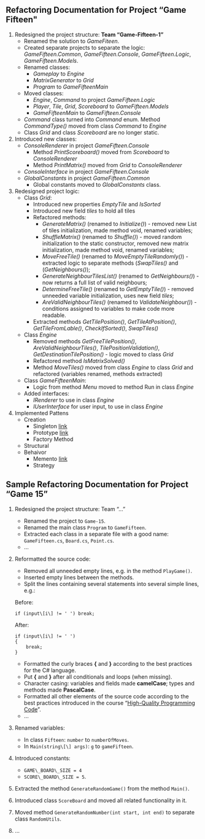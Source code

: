 Refactoring Documentation for Project “Game Fifteen"                                                                                                                          
------------------------------------------------------

1.  Redesigned the project structure: **Team “Game-Fifteen-1”**
	- Renamed the solution to *GameFiteen*.
	- Created separate projects to separate the logic: *GameFifteen.Common*, *GameFifteen.Console*, *GameFifteen.Logic*, *GameFifteen.Models*.
	- Renamed classes: 
		- *Gameplay* to *Engine*
		- *MatrixGenerator* to *Grid*
		- *Program* to *GameFifteenMain*
	- Moved classes:
		-  *Engine*, *Command* to project *GameFifteen.Logic*
		-  *Player*, *Tile*, *Grid*, *Scoreboard* to *GameFifteen.Models*
		-  *GameFifteenMain* to *GameFifteen.Console*
	- *Command* class turned into *Command* enum. Method *CommandType()* moved from class *Command* to *Engine*
	- Class *Grid* and class *Scoreboard* are no longer static.
2.  Introduced new classes:
	- *ConsoleRenderer* in project *GameFifteen.Console*
		- Method *PrintScoreboard()* moved from *Scoreboard* to *ConsoleRenderer*
		- Method *PrintMatrix()* moved from *Grid* to *ConsoleRenderer*
	- *ConsoleInterface* in project *GameFifteen.Console*
	- *GlobalConstants* in project *GameFifteen.Common*	
		- Global constants moved to *GlobalConstants* class.
3.  Redesigned project logic:
	- Class *Grid*:
		- Introduced new properties *EmptyTile* and *IsSorted*
		- Introduced new field *tiles* to hold all tiles
		- Refactored methods:
			- *GenerateMatrix()* (renamed to *Initialize()*) - removed new List of tiles initialization, made method void, renamed variables;
			- *ShuffleMatrix()* (renamed to *Shuffle()*) - moved random initialization to the static constructor, removed new matrix initialization, made method void, renamed variables;
			- *MoveFreeTile()* (renamed to *MoveEmptyTileRandomly()*) - extracted logic to separate methods (*SwapTiles()* and (*GetNeighbours()*); 
			- *GenerateNeighbourTilesList()* (renamed to *GetNeighbours()*) - now returns a full list of valid neighbours; 
			- *DetermineFreeTile()* (renamed to *GetEmptyTile()*) - removed unneeded variable initialization, uses new field *tiles*; 
			- *AreValidNeighbourTiles()* (renamed to *ValidateNeighbour()*) - conditions assigned to variables to make code more readable.
		- Extracted methods *GetTilePosition()*, *GetTileAtPosition()*, *GetTileFromLable()*, *CheckIfSorted()*, *SwapTiles()*			
	- Class *Engine*
		- Removed methods *GetFreeTilePosition()*, *AreValidNeighbourTiles()*, *TilePositionValidation()*, *GetDestinationTilePosition()* - logic moved to class *Grid*
		- Refactored method *IsMatrixSolved()*
		- Method *MoveTiles()* moved from class *Engine* to class *Grid* and refactored (variables renamed, methods extracted)
	- Class *GameFifteenMain*:
		- Logic from method *Menu* moved to method Run in class *Engine*
	- Added interfaces:
		- *IRenderer* to use in class *Engine*
		- *IUserInterface* for user input, to use in class *Engine*
4.	Implemented Pattens
	- Creation
		- Singleton [link](https://github.com/TeamGameFifteen1-Telerik/GameFifteen/blob/master/Source/GameFifteen.Models/Scoreboard.cs)
		- Prototype [link](https://github.com/TeamGameFifteen1-Telerik/GameFifteen/blob/master/Source/GameFifteen.Models/Tile.cs#L69)
		- Factory Method
	- Structural
	- Behaivor
		- Memento [link](https://github.com/TeamGameFifteen1-Telerik/GameFifteen/blob/master/Source/GameFifteen.Models/Grid.cs#L105)
		- Strategy
		
		
Sample Refactoring Documentation for Project “Game 15”                                                                                                                          
------------------------------------------------------

1.  Redesigned the project structure: Team “…”
	-   Renamed the project to `Game-15`.
	-   Renamed the main class `Program` to `GameFifteen`.
	-   Extracted each class in a separate file with a good name: `GameFifteen.cs`, `Board.cs`, `Point.cs`.
	-   …
2.  Reformatted the source code:
	-   Removed all unneeded empty lines, e.g. in the method `PlayGame()`.
	-   Inserted empty lines between the methods.
	-   Split the lines containing several statements into several simple lines, e.g.:
	
	Before:
	
		if (input\[i\] != ' ') break;
		
	After:

		if (input\[i\] != ' ')
		{
			break;
		}
	
	-   Formatted the curly braces **{** and **}** according to the best practices for the C\# language.
	-   Put **{** and **}** after all conditionals and loops (when missing).
	-   Character casing: variables and fields made **camelCase**; types and methods made **PascalCase**.
	-   Formatted all other elements of the source code according to the best practices introduced in the course “[High-Quality Programming Code](http://telerikacademy.com/Courses/Courses/Details/244)”.
	-   …
3.  Renamed variables:
	-   In class `Fifteen`: `number` to `numberOfMoves`.
	-   In `Main(string\[\] args)`: `g` to `gameFifteen`.
4.  Introduced constants:
	-   `GAME\_BOARD\_SIZE = 4`
	-   `SCORE\_BOARD\_SIZE = 5`. 
5.  Extracted the method `GenerateRandomGame()` from the method `Main()`.
6.  Introduced class `ScoreBoard` and moved all related functionality in it.
7.  Moved method `GenerateRandomNumber(int start, int end)` to separate class `RandomUtils`.
8.  …